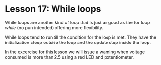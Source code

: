 # Lesson 17: While loops
While loops are another kind of loop that is just as good as the for loop *while* (no pun intended) offering more flexibility. 

While loops tend to run till the condition for the loop is met. They have the initialization steep outside the loop and the update step inside the loop.

In the excercise for this lesson we will issue a warning when voltage consumed is more than 2.5 using a red LED and potentiometer.